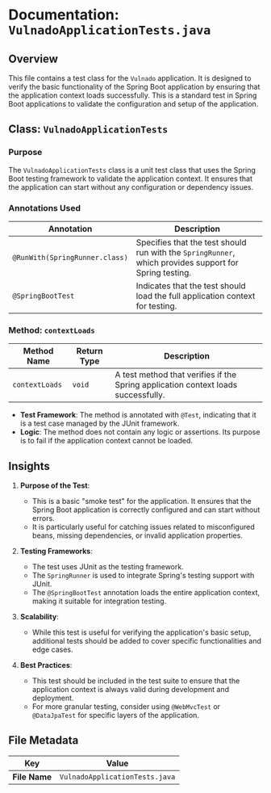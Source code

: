 # Documentation: `VulnadoApplicationTests.java`

## Overview

This file contains a test class for the `Vulnado` application. It is designed to verify the basic functionality of the Spring Boot application by ensuring that the application context loads successfully. This is a standard test in Spring Boot applications to validate the configuration and setup of the application.

## Class: `VulnadoApplicationTests`

### Purpose
The `VulnadoApplicationTests` class is a unit test class that uses the Spring Boot testing framework to validate the application context. It ensures that the application can start without any configuration or dependency issues.

### Annotations Used

| Annotation              | Description                                                                 |
|--------------------------|-----------------------------------------------------------------------------|
| `@RunWith(SpringRunner.class)` | Specifies that the test should run with the `SpringRunner`, which provides support for Spring testing. |
| `@SpringBootTest`        | Indicates that the test should load the full application context for testing. |

### Method: `contextLoads`

| Method Name   | Return Type | Description                                                                 |
|---------------|-------------|-----------------------------------------------------------------------------|
| `contextLoads` | `void`      | A test method that verifies if the Spring application context loads successfully. |

- **Test Framework**: The method is annotated with `@Test`, indicating that it is a test case managed by the JUnit framework.
- **Logic**: The method does not contain any logic or assertions. Its purpose is to fail if the application context cannot be loaded.

## Insights

1. **Purpose of the Test**: 
   - This is a basic "smoke test" for the application. It ensures that the Spring Boot application is correctly configured and can start without errors.
   - It is particularly useful for catching issues related to misconfigured beans, missing dependencies, or invalid application properties.

2. **Testing Frameworks**:
   - The test uses JUnit as the testing framework.
   - The `SpringRunner` is used to integrate Spring's testing support with JUnit.
   - The `@SpringBootTest` annotation loads the entire application context, making it suitable for integration testing.

3. **Scalability**:
   - While this test is useful for verifying the application's basic setup, additional tests should be added to cover specific functionalities and edge cases.

4. **Best Practices**:
   - This test should be included in the test suite to ensure that the application context is always valid during development and deployment.
   - For more granular testing, consider using `@WebMvcTest` or `@DataJpaTest` for specific layers of the application.

## File Metadata

| Key         | Value                        |
|-------------|------------------------------|
| **File Name** | `VulnadoApplicationTests.java` |
